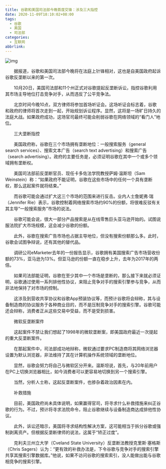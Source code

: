 ```yaml
---
title: 谷歌和美国司法部今晚首度交锋：涉及三大指控
date: 2020-11-09T18:10:02+08:00
tags:
  - 谷歌
  - 美国
  - 司法部
categories:
  - 互联网
abbrlink:
---
```


![img](https://cdn.jsdelivr.net/gh/yakeing/Documentation@main/Hexo/images/fc57-kcieyvy8372671.jpg)

　　据报道，谷歌和美国司法部今晚将在法庭上针锋相对，这也是自美国政府起诉谷歌反垄断以来的第一次。

　　10月20日，美国司法部和11个州正式对谷歌提起反垄断诉讼，指控谷歌利用其市场主导地位打击竞争对手，从而违反了公平竞争法。

　　北京时间今晚10点，双方律师将参加首场听证会。这场听证会标志着，谷歌和政府的律师将首次走到一起，开始规划诉讼程序。显然，这将是一场旷日持久的法庭大战。如果政府成功，这场官司最终可能会削弱谷歌在网络领域的“看门人”地位。

　　三大垄断指控

　　美国政府称，谷歌在三个市场拥有垄断地位：一般搜索服务（general search services）、搜索文本广告（search text advertising）和搜索广告（search advertising）。政府的主要任务是，必须证明谷歌在其中一个或多个领域拥有垄断权。

　　美国司法部前反垄断官员、现任卡多佐法学院教授萨姆·温斯坦（Sam Weinstein）称：“如果政府不能证明，谷歌在这些市场中的任何一个具有垄断权，那么这起案件就将结束。”

　　而谷歌可能会通过扩大这三个市场的范围来进行反击。业内人士詹妮弗·瑞（Jennifer Rie）表示，谷歌控制着网络搜索市场约90%的份额，将很难反驳有关其主导“一般搜索服务”市场的说法。

　　谷歌可能会说，很大一部分产品搜索是从在线零售巨头亚马逊开始的。试图说服法院扩大市场规模，这会减少谷歌的份额。

　　此外，谷歌在搜索广告市场也占据主导地位，但没有搜索份额那么多。此时，谷歌会试图争辩说，还有其他的替代品。

　　调研公司eMarketer去年的一份报告显示，谷歌拥有美国搜索广告市场营收份额的73%，亚马逊为13%。但亚马逊的份额一直在稳步上升，去年为2017年的两倍。

　　如果司法部能证明，谷歌在至少其中一个市场是垄断的，那么接下来就必须证明，谷歌通过使用一系列排他性协议，来阻止竞争对手的搜索引擎参与竞争，从而非法地保持了对市场的控制。

　　这涉及到营收共享协议和谷歌App预装协议等，而预计谷歌将会辩称，其与设备制造商的协议服务于各种商业目的，而不是压制竞争对手的搜索引擎。谷歌可能还会辩称，消费者正从这些交易中受益，而不是受到损害。

　　微软反垄断案件

　　这起案件不禁让我们想起了1998年的微软垄断案，即美国政府最近一次提起的重大反垄断案件。

　　在那起案件中，司法部成功地辩称，微软通过要求PC制造商将其网络浏览器设置为默认浏览器，非法维持了其在计算机操作系统领域的垄断地位。

　　显然，谷歌会努力将自己与微软区分开来。温斯坦说，首先，与20年前用户在PC上切换浏览器相比，如今消费者可以更容易地切换到另一个搜索引擎。

　　当然，分析人士称，这起反垄断案件，也掺杂着政治因素在内。

　　补救措施

　　目前，美国政府尚未具体说明，如果赢得官司，将寻求什么补救措施来纠正谷歌的行为。不过，预计将寻求法院命令，阻止谷歌继续与设备制造商达成排他性协议。

　　此外，诉讼还暗示，美国将寻求结构性解决方案，这可能相当于拆分谷歌或强制剥离资产。但根据反垄断律师的说法，这属于“矫正过度”。

　　克利夫兰州立大学（Cveland State University）反垄断法教授克里斯·塞格斯（Chris Sagers）认为：“更有效的补救办法是，下令谷歌与竞争对手的搜索引擎共享其搜索引擎数据库。”他说，如果不访问谷歌的搜索索引，没人能做出能与谷歌相竞争的搜索引擎。